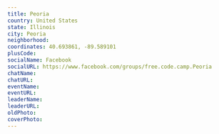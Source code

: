 ```yaml
---
title: Peoria
country: United States
state: Illinois
city: Peoria
neighborhood: 
coordinates: 40.693861, -89.589101
plusCode:
socialName: Facebook
socialURL: https://www.facebook.com/groups/free.code.camp.Peoria
chatName:
chatURL:
eventName:
eventURL:
leaderName:
leaderURL:
oldPhoto: 
coverPhoto:
---
```

